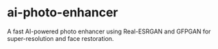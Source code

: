 # ai-photo-enhancer
A fast AI-powered photo enhancer using Real-ESRGAN and GFPGAN for super-resolution and face restoration.

